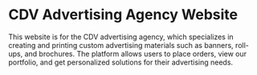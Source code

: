 # CDV Advertising Agency Website

This website is for the CDV advertising agency, which specializes in creating and printing custom advertising materials such as banners, roll-ups, and brochures. The platform allows users to place orders, view our portfolio, and get personalized solutions for their advertising needs.
